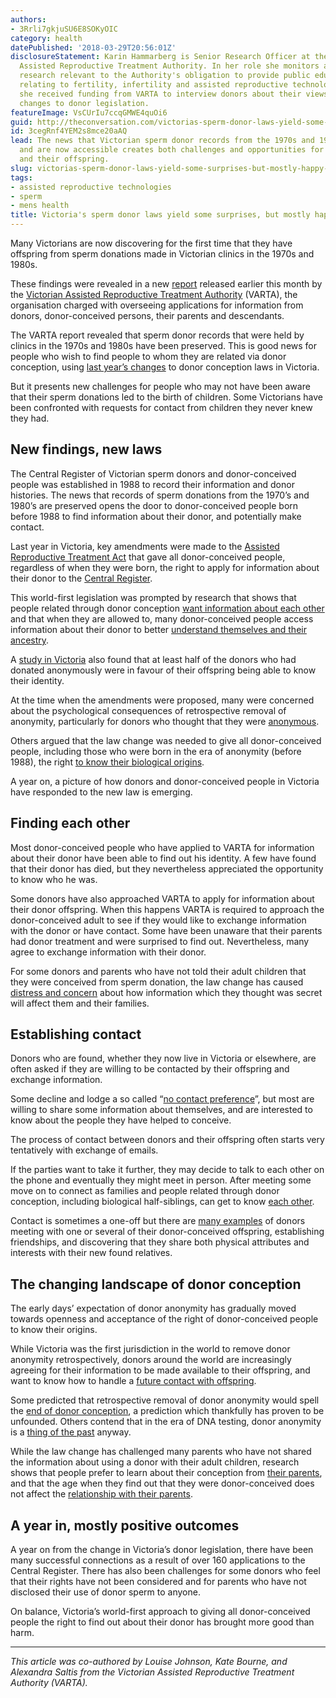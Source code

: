 ```yaml
---
authors:
- 3Rrli7gkjuSU6E8SOKyOIC
category: health
datePublished: '2018-03-29T20:56:01Z'
disclosureStatement: Karin Hammarberg is Senior Research Officer at the Victorian
  Assisted Reproductive Treatment Authority. In her role she monitors and translates
  research relevant to the Authority's obligation to provide public education on matters
  relating to fertility, infertility and assisted reproductive technology. In 2013
  she received funding from VARTA to interview donors about their views on proposed
  changes to donor legislation.
featureImage: VsCUrIu7ccqGMWE4quOi6
guid: http://theconversation.com/victorias-sperm-donor-laws-yield-some-surprises-but-mostly-happy-ones-93743
id: 3cegRnf4YEM2s8mce20aAQ
lead: The news that Victorian sperm donor records from the 1970s and 1980s were preserved
  and are now accessible creates both challenges and opportunities for both donors
  and their offspring.
slug: victorias-sperm-donor-laws-yield-some-surprises-but-mostly-happy-ones
tags:
- assisted reproductive technologies
- sperm
- mens health
title: Victoria's sperm donor laws yield some surprises, but mostly happy ones
---
```

Many Victorians are now discovering for the first time that they have offspring from sperm donations made in Victorian clinics in the 1970s and 1980s.

These findings were revealed in a new [report](https://www.google.com/url?q=https://www.varta.org.au/&sa=D&ust=1521684032944000&usg=AFQjCNEpH7b38astfI6t-6WXrdT8ocMCqw) released earlier this month by the [Victorian Assisted Reproductive Treatment Authority](https://www.varta.org.au/) (VARTA), the organisation charged with overseeing applications for information from donors, donor-conceived persons, their parents and descendants. 

The VARTA report revealed that sperm donor records that were held by clinics in the 1970s and 1980s have been preserved. This is good news for people who wish to find people to whom they are related via donor conception, using [last year’s changes](https://theconversation.com/victorias-world-first-change-to-share-sperm-or-egg-donors-names-with-children-72417) to donor conception laws in Victoria.


But it presents new challenges for people who may not have been aware that their sperm donations led to the birth of children. Some Victorians have been confronted with requests for contact from children they never knew they had.

## New findings, new laws

The Central Register of Victorian sperm donors and donor-conceived people was established in 1988 to record their information and donor histories. The news that records of sperm donations from the 1970’s and 1980’s are preserved opens the door to donor-conceived people born before 1988 to find information about their donor, and potentially make contact. 

Last year in Victoria, key amendments were made to the [Assisted Reproductive Treatment Act](https://theconversation.com/victorias-world-first-change-to-share-sperm-or-egg-donors-names-with-children-72417) that gave all donor-conceived people, regardless of when they were born, the right to apply for information about their donor to the [Central Register](https://www.varta.org.au/information-support/donor-conception/donor-conception-register-services/donor-conception-registers-0). 

This world-first legislation was prompted by research that shows that people related through donor conception [want information about each other](https://www.ncbi.nlm.nih.gov/pubmed/21269882) and that when they are allowed to, many donor-conceived people access information about their donor to better [understand themselves and their ancestry](https://www.ncbi.nlm.nih.gov/pubmed/27887716). 

A [study in Victoria](https://www.ncbi.nlm.nih.gov/pmc/articles/PMC3896224/) also found that at least half of the donors who had donated anonymously were in favour of their offspring being able to know their identity.

At the time when the amendments were proposed, many were concerned about the psychological consequences of retrospective removal of anonymity, particularly for donors who thought that they were [anonymous](https://www.ncbi.nlm.nih.gov/pubmed/22786778). 

Others argued that the law change was needed to give all donor-conceived people, including those who were born in the era of anonymity (before 1988), the right [to know their biological origins](https://www.ncbi.nlm.nih.gov/pubmed/23034154).

A year on, a picture of how donors and donor-conceived people in Victoria have responded to the new law is emerging. 

## Finding each other

Most donor-conceived people who have applied to VARTA for information about their donor have been able to find out his identity. A few have found that their donor has died, but they nevertheless appreciated the opportunity to know who he was.

Some donors have also approached VARTA to apply for information about their donor offspring. When this happens VARTA is required to approach the donor-conceived adult to see if they would like to exchange information with the donor or have contact. Some have been unaware that their parents had donor treatment and were surprised to find out. Nevertheless, many agree to exchange information with their donor. 

For some donors and parents who have not told their adult children that they were conceived from sperm donation, the law change has caused [distress and concern](http://www.heraldsun.com.au/news/victoria/woman-told-shes-a-sperm-donor-baby-by-phone/news-story/64b59da9b046113bb1e4faad277db0b0?login=1) about how information which they thought was secret will affect them and their families.

## Establishing contact

Donors who are found, whether they now live in Victoria or elsewhere, are often asked if they are willing to be contacted by their offspring and exchange information.

Some decline and lodge a so called “[no contact preference](https://www.varta.org.au/information-support/donor-conception/donor-conception-register-services/responding-application)”, but most are willing to share some information about themselves, and are interested to know about the people they have helped to conceive.


The process of contact between donors and their offspring often starts very tentatively with exchange of emails. 

If the parties want to take it further, they may decide to talk to each other on the phone and eventually they might meet in person. After meeting some move on to connect as families and people related through donor conception, including biological half-siblings, can get to know [each other](https://www.varta.org.au/resources/personal-stories/graham-and-kelly-s-story-donor-linking-and-advice-others).

Contact is sometimes a one-off but there are [many examples](https://www.varta.org.au/resources/personal-stories/lived-experiences-donor-linking) of donors meeting with one or several of their donor-conceived offspring, establishing friendships, and discovering that they share both physical attributes and interests with their new found relatives.

## The changing landscape of donor conception

The early days’ expectation of donor anonymity has gradually moved towards openness and acceptance of the right of donor-conceived people to know their origins. 

While Victoria was the first jurisdiction in the world to remove donor anonymity retrospectively, donors around the world are increasingly agreeing for their information to be made available to their offspring, and want to know how to handle a [future contact with offspring](https://www.ncbi.nlm.nih.gov/pubmed/26975325). 

Some predicted that retrospective removal of donor anonymity would spell the [end of donor conception](https://www.ncbi.nlm.nih.gov/pubmed/22786778), a prediction which thankfully has proven to be unfounded. Others contend that in the era of DNA testing, donor anonymity is a [thing of the past](https://www.ncbi.nlm.nih.gov/pubmed/27073260) anyway. 

While the law change has challenged many parents who have not shared the information about using a donor with their adult children, research shows that people prefer to learn about their conception from [their parents](https://academic.oup.com/humrep/article/22/8/2318/644295), and that the age when they find out that they were donor-conceived does not affect the [relationship with their parents](https://www.tandfonline.com/doi/abs/10.1080/02646838.2015.1015115?src=recsys&journalCode=cjri20). 

## A year in, mostly positive outcomes

A year on from the change in Victoria’s donor legislation, there have been many successful connections as a result of over 160 applications to the Central Register. There has also been challenges for some donors who feel that their rights have not been considered and for parents who have not disclosed their use of donor sperm to anyone. 

On balance, Victoria’s world-first approach to giving all donor-conceived people the right to find out about their donor has brought more good than harm.

* * *

_This article was co-authored by Louise Johnson, Kate Bourne, and Alexandra Saltis from the Victorian Assisted Reproductive Treatment Authority (VARTA)._
